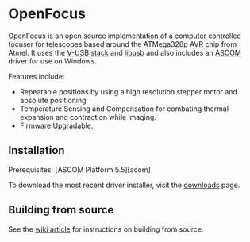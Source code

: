 OpenFocus
=========
OpenFocus is an open source implementation of a computer controlled focuser for
telescopes based around the ATMega328p AVR chip from Atmel. It uses
the [V-USB stack][vusb] and [libusb][libusb] and also includes an
[ASCOM][ascom] driver for use on Windows.

Features include:

* Repeatable positions by using a high resolution stepper motor and absolute positioning.
* Temperature Sensing and Compensation for combating thermal expansion and contraction while imaging.
* Firmware Upgradable.

Installation
------------

Prerequisites: [ASCOM Platform 5.5][acom]

To download the most recent driver installer, visit the [downloads][downloads] page.


Building from source
-------------------
See the [wiki article][wiki] for instructions on building from source.

[vusb]:http://www.obdev.at/products/vusb/index.html
[libusb]:http://www.libusb.org/
[winavr]:http://winavr.sourceforge.net/
[crosspack]:http://www.obdev.at/products/crosspack/index.html
[msys]:http://www.mingw.org/wiki/MSYS
[ascom]:http://ascom-standards.org/
[c#]:http://www.microsoft.com/express/Downloads/#2008-Visual-CS
[downloads]:https://github.com/CortexAstronomy/OpenFocus/downloads
[wiki]:https://github.com/CortexAstronomy/OpenFocus/wiki/Building